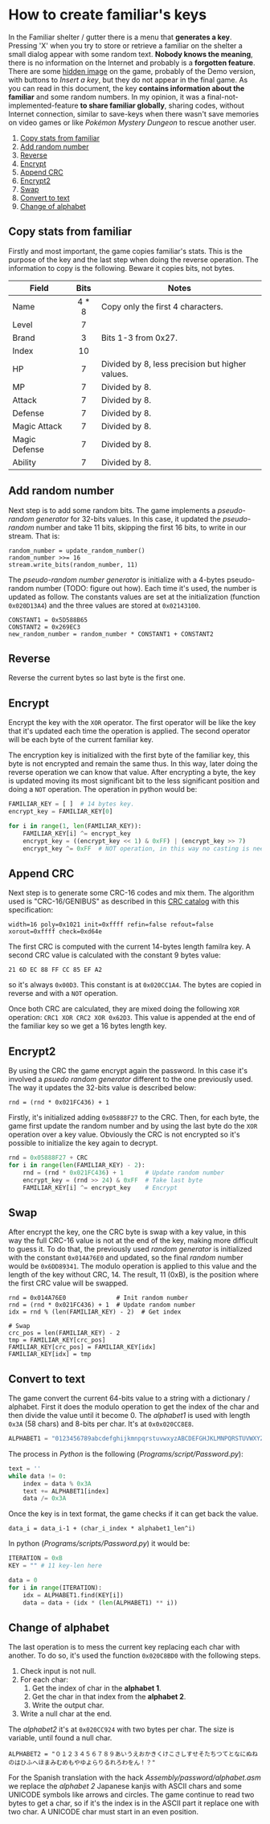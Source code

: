 # How to create familiar's keys
In the Familiar shelter / gutter there is a menu that **generates a key**. Pressing 'X' when you try to store or retrieve a familiar on the shelter a small dialog appear with some random text. **Nobody knows the meaning**, there is no information on the Internet and probably is a **forgotten feature**. There are some [hidden image](http://gbatemp.net/threads/spanish-v1-0-released-ninokuni-shikkoku-no-madoushi-translation-project.310214/page-34#post-5176232) on the game, probably of the Demo version, with buttons to *Insert a key*, but they do not appear in the final game. As you can read in this document, the key **contains information about the familiar** and some random numbers. In my opinion, it was a final-not-implemented-feature **to share familiar globally**, sharing codes, without Internet connection, similar to save-keys when there wasn't save memories on video games or like *Pokémon Mystery Dungeon* to rescue another user.

1. [Copy stats from familiar](#copy-stats-from-familiar)
2. [Add random number](#add-random-number)
3. [Reverse](#reverse)
4. [Encrypt](#encrypt)
5. [Append CRC](#append-crc)
6. [Encrypt2](#encrypt2)
7. [Swap](#swap)
8. [Convert to text](#convert-to-text)
9. [Change of alphabet](#change-of-alphabet)

## Copy stats from familiar
Firstly and most important, the game copies familiar's stats. This is the purpose of the key and the last step when doing the reverse operation. The information to copy is the following. Beware it copies bits, not bytes.

| Field          | Bits  | Notes |
| -------------- |:-----:| ----- |
| Name           | 4 * 8 | Copy only the first 4 characters. |
| Level          | 7     | |
| Brand          | 3     | Bits 1-3 from 0x27. |
| Index          | 10    | |
| HP             | 7     | Divided by 8, less precision but higher values. |
| MP             | 7     | Divided by 8. |
| Attack         | 7     | Divided by 8. |
| Defense        | 7     | Divided by 8. |
| Magic Attack   | 7     | Divided by 8. |
| Magic Defense  | 7     | Divided by 8. |
| Ability        | 7     | Divided by 8. |

## Add random number
Next step is to add some random bits. The game implements a *pseudo-random generator* for 32-bits values. In this case, it updated the *pseudo-random* number and take 11 bits, skipping the first 16 bits, to write in our stream. That is:
```
random_number = update_random_number()
random_number >>= 16
stream.write_bits(random_number, 11)
```

The *pseudo-random number generator* is initialize with a 4-bytes pseudo-random number (TODO: figure out how). Each time it's used, the number is updated as follow. The constants values are set at the initialization (function `0x020D13A4`) and the three values are stored at `0x02143100`.
```
CONSTANT1 = 0x5D588B65
CONSTANT2 = 0x269EC3
new_random_number = random_number * CONSTANT1 + CONSTANT2
```

## Reverse
Reverse the current bytes so last byte is the first one.

## Encrypt
Encrypt the key with the `XOR` operator. The first operator will be like the key that it's updated each time the operation is applied. The second operator will be each byte of the current familiar key.

The encryption key is initialized with the first byte of the familiar key, this byte is not encrypted and remain the same thus. In this way, later doing the reverse operation we can know that value. After encrypting a byte, the key is updated moving its most significant bit to the less significant position and doing a `NOT` operation. The operation in python would be:

```python
FAMILIAR_KEY = [ ]  # 14 bytes key.
encrypt_key = FAMILIAR_KEY[0]

for i in range(1, len(FAMILIAR_KEY)):
    FAMILIAR_KEY[i] ^= encrypt_key
    encrypt_key = ((encrypt_key << 1) & 0xFF) | (encrypt_key >> 7)
    encrypt_key ^= 0xFF  # NOT operation, in this way no casting is needed.
```

## Append CRC
Next step is to generate some CRC-16 codes and mix them. The algorithm used is "CRC-16/GENIBUS" as described in this [CRC catalog](http://reveng.sourceforge.net/crc-catalogue) with this specification:
```
width=16 poly=0x1021 init=0xffff refin=false refout=false xorout=0xffff check=0xd64e
```

The first CRC is computed with the current 14-bytes length familra key. A second CRC value is calculated with the constant 9 bytes value:
```
21 6D EC 88 FF CC 85 EF A2
```
so it's always `0x00D3`. This constant is at `0x020CC1A4`. The bytes are copied in reverse and with a `NOT` operation.

Once both CRC are calculated, they are mixed doing the following `XOR` operation: `CRC1 XOR CRC2 XOR 0x62D3`. This value is appended at the end of the familiar key so we get a 16 bytes length key.

## Encrypt2
By using the CRC the game encrypt again the password. In this case it's involved a *psuedo random generator* different to the one previously used. The way it updates the 32-bits value is described below:
```
rnd = (rnd * 0x021FC436) + 1
```

Firstly, it's initialized adding `0x05888F27` to the CRC. Then, for each byte, the game first update the random number and by using the last byte do the `XOR` operation over a key value. Obviously the CRC is not encrypted so it's possible to initialize the key again to decrypt.
```python
rnd = 0x05888F27 + CRC
for i in range(len(FAMILIAR_KEY) - 2):
    rnd = (rnd * 0x021FC436) + 1      # Update random number
    encrypt_key = (rnd >> 24) & 0xFF  # Take last byte
    FAMILIAR_KEY[i] ^= encrypt_key    # Encrypt
```

## Swap
After encrypt the key, one the CRC byte is swap with a key value, in this way the full CRC-16 value is not at the end of the key, making more difficult to guess it. To do that, the previously used *random generator* is initialized with the constant `0x014A76E0` and updated, so the final *random* number would be `0x6DD89341`. The modulo operation is applied to this value and the length of the key without CRC, 14. The result, 11 (0xB), is the position where the first CRC value will be swapped.

```
rnd = 0x014A76E0              # Init random number
rnd = (rnd * 0x021FC436) + 1  # Update random number
idx = rnd % (len(FAMILIAR_KEY) - 2)  # Get index

# Swap
crc_pos = len(FAMILIAR_KEY) - 2
tmp = FAMILIAR_KEY[crc_pos]
FAMILIAR_KEY[crc_pos] = FAMILIAR_KEY[idx]
FAMILIAR_KEY[idx] = tmp
```

## Convert to text
The game convert the current 64-bits value to a string with a dictionary / alphabet. First it does the modulo operation to get the index of the char and then divide the value until it become 0. The *alphabet1* is used with length `0x3A` (58 chars) and 8-bits per char. It's at `0x0x020CC8E8`.
```python
ALPHABET1 = "0123456789abcdefghijkmnpqrstuvwxyzABCDEFGHJKLMNPQRSTUVWXYZ"
```

The process in *Python* is the following (*Programs/script/Password.py*):
```python
text = ''
while data != 0:
    index = data % 0x3A
    text += ALPHABET1[index]
    data /= 0x3A
```

Once the key is in text format, the game checks if it can get back the value.
```
data_i = data_i-1 + (char_i_index * alphabet1_len^i)
```

In python (*Programs/scripts/Password.py*) it would be:
```python
ITERATION = 0xB
KEY = "" # 11 key-len here

data = 0
for i in range(ITERATION):
    idx = ALPHABET1.find(KEY[i])
    data = data + (idx * (len(ALPHABET1) ** i))
```

## Change of alphabet
The last operation is to mess the current key replacing each char with another. To do so, it's used the function `0x020C8BD0` with the following steps.

1. Check input is not null.
2. For each char:
    1. Get the index of char in the **alphabet 1**.
    2. Get the char in that index from the **alphabet 2**.
    3. Write the output char.
3. Write a null char at the end.

The *alphabet2* it's at `0x020CC924` with two bytes per char. The size is variable, until found a null char.
```
ALPHABET2 = "０１２３４５６７８９あいうえおかきくけこさしすせそたちつてとなにぬねのはひふへほまみむめもやゆよらりるれろわをん！？"
```

For the Spanish translation with the hack *Assembly/password/alphabet.asm* we replace the *alphabet 2* Japanese kanjis with ASCII chars and some UNICODE symbols like arrows and circles. The game continue to read two bytes to get a char, so if it's the index is in the ASCII part it replace one with two char.
A UNICODE char must start in an even position.
